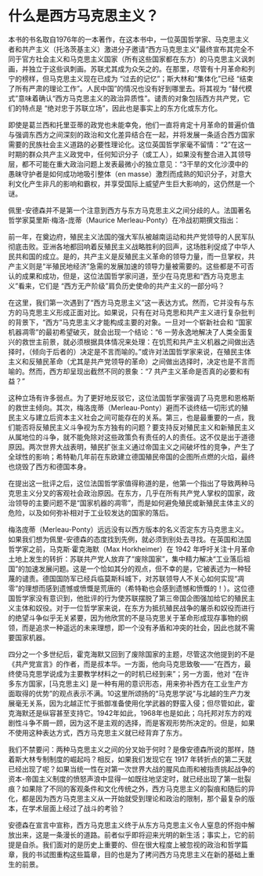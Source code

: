 # 什么是西方马克思主义？

本书的书名取自1976年的一本著作，在这本书中，一位英国哲学家、马克思主义者和共产主义（托洛茨基主义）激进分子邀请“西方马克思主义”最终宣布其完全不同于官方社会主义和马克思主义国家（所有这些国家都在东方）的马克思主义讽刺画，并独立于这些讽刺画。苏联尤其成为众矢之的。在那里，尽管有十月革命和列宁的榜样，但马克思主义现在已成为 “过去的记忆”；斯大林和“集体化”已经 “结束了所有严肃的理论工作”。人民中国”的情况也没有好到哪里去。将其视为 “替代模式”意味着确认“西方马克思主义的政治异质性”。谴责的对象包括西方共产党，它们的特点是 “绝对忠于苏联立场”，因此也是事实上的东方化或东方化。

即使是葛兰西和托里亚蒂的政党也未能幸免，他们一直将肯定十月革命的普遍价值与强调东西方之间深刻的政治和文化差异结合在一起，并将发展一条适合西方国家需要的民族社会主义道路的必要性理论化。这位英国哲学家毫不留情：“2”在这一时期的群众共产主义政党中，任何知识分子（或工人），如果没有整合进入其领导层，都不可能在重大政治问题上发表最微小的独立意见：“3干旱的文化沙漠中的愚昧守护者是如何成功地吸引整体（en masse）激烈而成熟的知识分子，对意大利文化产生非凡的影响和霸权，并享受国际上威望产生巨大影响的，这仍然是一个谜。

佩里-安德森并不是第一个注意到西方与东方马克思主义之间分歧的人。法国著名哲学家莫里斯·梅洛-庞蒂（Maurice Merleau-Ponty）在冷战初期撰文指出：

前一年，在奠边府，殖民主义法国的强大军队被越南运动和共产党领导的人民军队彻底击败。亚洲各地都回响着反殖民主义战略胜利的回声，这场胜利促成了中华人民共和国的成立。是的，共产主义是反殖民主义革命的领导力量，而一旦掌权，共产主义则是“半殖民地经济”急需的发展加速的领导力量被需要的。这些都是不可否认的成果和成功，但是，这位法国哲学家问道，至少在马克思和“西方马克思主义”看来，它们是 “西方无产阶级”肩负历史使命的共产主义的一部分吗？

在这里，我们第一次遇到了“西方马克思主义”这一表达方式。然而，它并没有与东方的马克思主义形成正面对比。如果说，只有在对马克思和共产主义进行复杂批判的背景下，“西方”马克思主义才能构成主要的对象。一旦对一个崭新社会和 “国家机器凋零”的最初希望破灭，就会出现一个结论：“6 一劳永逸地解决了人类全面复兴的救世主前景，就必须根据具体情况来处理：在饥荒和共产主义机器之间做出选择时，（倾向于后者的）决定是不言而喻的。”或许对法国哲学家来说，在殖民主体主义和反殖民革命（尤其是共产党领导的革命）之间做出选择时，决定也是不言而喻的。然而，西方却呈现出截然不同的景象：“7 共产主义革命是否真的必要和有益？”

这种立场有许多弱点。为了更好地反驳它，这位法国哲学家强调了马克思和恩格斯的救世主倾向。其次，梅洛庞蒂（Merleau-Ponty）避而不谈终结一切形式的殖民主义与建立后资本主义社会之间可能存在的关系。第三，也是最重要的一点，我们能否将反殖民主义斗争视为东方独有的问题？要支持反对殖民主义和新殖民主义从属地位的斗争，就不能免除对这些政策负有责任的人的责任。这不仅是出于道德原因。两次世界大战表明，殖民扩张主义通过帝国主义之间破坏性的竞争，产生了全球性的影响；希特勒几年前在东欧建立德国殖民帝国的企图所点燃的火焰，最终也烧毁了西方和德国本身。

在提出这一批评之后，这位法国哲学家值得称道的是，他第一个指出了导致两种马克思主义分叉的客观社会政治原因。在东方，几乎在所有共产党人掌权的国家，政治领导的主要问题不是“国家机器的凋零”，而是如何避免殖民或新殖民主体主义的危险，以及如何弥补相对于工业较发达的国家的落后。

梅洛庞蒂（Merleau-Ponty）远远没有以西方版本的名义否定东方马克思主义。如果我们想为佩里-安德森的态度找到先例，就必须到别处去寻找。在英国和法国哲学家之前，马克斯·霍克海默（Max Horkheimer）在 1942 年呼吁关注十月革命土地上发生的转折：苏联共产党人放弃了“废除国家”，集中精力解决“工业落后祖国”的加速发展问题。这是一个恰如其分的观点，但不幸的是，它被表述为一种轻蔑的谴责。德国国防军已经兵临莫斯科城下，对苏联领导人不关心如何实现“凋零”的理想而感到遗憾或愤慨是荒唐的（希特勒也会感到遗憾和愤慨的！）。这位德国哲学家没有意识到，他批评的行为使苏联摆脱了第三帝国企图强加给它的殖民主义主体和奴役。对于一位哲学家来说，在东方为抵抗殖民战争的屠杀和奴役而进行的绝望斗争似乎无关紧要，因为他欣赏的不是马克思关于革命形成现存事物的纲领，而是追求一种遥远的未来理想，即一个没有矛盾和冲突的社会，因此也就不需要国家机器。

四分之一个多世纪后，霍克海默又回到了废除国家的主题，尽管这次他提到的不是《共产党宣言》的作者，而是叔本华。一方面，他向马克思致敬——“在西方，最终使马克思学说成为主要教学材料之一的时机已经到来”；另一方面，他对 “在许多东方国家，[马克思主义] 是一种有用的意识形态，用来弥补西方在工业生产方面取得的优势”的观点表示不满。10这里所颂扬的“马克思学说”与北越的生产力发展毫无关系，因为北越正忙于抵御准备使用化学武器的野蛮入侵；但尽管如此，霍克海默还是纵容甚至支持它。1942年如此，1968年也是如此；乌托邦对东方的戏剧性斗争不屑一顾，因为这不是主观的选择，而是客观形势所决定的。但是，如果不使用这种表达方式，西方马克思主义就已经背弃了东方。

我们不禁要问：两种马克思主义之间的分叉始于何时？是像安德森所说的那样，随着斯大林专制制度的崛起吗？相反，如果我们发现它在 1917 年转折点的第二天就已经出现了呢？如果当统一性在对第一次世界大战的腥风血雨和被指责挑起战争的资本-帝国主义制度的愤怒声浪中显得一如既往地坚定时，就已经出现了第一批裂痕？如果除了不同的客观条件和文化传统之外，西方马克思主义的裂痕和随后的异化，都是因为西方马克思主义从一开始就受到理论和政治的限制，那个最复杂的版本，在学术层面上经过了战斗的考验？

安德森在宣言中宣称，西方马克思主义终于从东方马克思主义令人窒息的怀抱中解放出来，这是一条漫长的道路。前者似乎即将迎来光明的新生活；事实上，它的前提是自杀。我们面对的是历史上重要的、但在很大程度上被忽视的政治和哲学篇章，我的书试图重构这些篇章，目的也是为了拷问西方马克思主义在新的基础上重生的前景。

